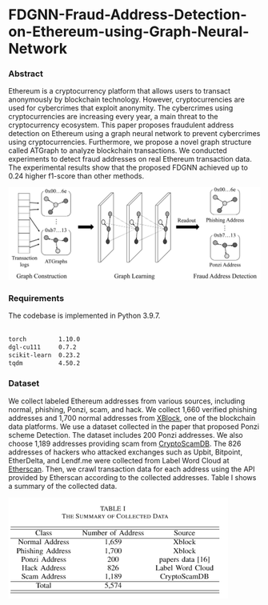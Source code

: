 # FDGNN-Fraud-Address-Detection-on-Ethereum-using-Graph-Neural-Network

### Abstract

Ethereum is a cryptocurrency platform that allows users to transact anonymously by blockchain technology. However, cryptocurrencies are used for cybercrimes that exploit anonymity. The cybercrimes using cryptocurrencies are increasing every year, a main threat to the cryptocurrency ecosystem. This paper proposes fraudulent address detection on Ethereum using a graph neural network to prevent cybercrimes using cryptocurrencies. Furthermore, we propose a novel graph structure called ATGraph to analyze blockchain transactions. We conducted experiments to detect fraud addresses on real Ethereum transaction data. The experimental results show that the proposed FDGNN achieved up to 0.24 higher f1-score than other methods.

![overview](overall.png)

### Requirements

The codebase is implemented in Python 3.9.7.
```

torch         1.10.0
dgl-cu111     0.7.2
scikit-learn  0.23.2
tqdm          4.50.2

```

### Dataset

We collect labeled Ethereum addresses from various sources, including normal, phishing, Ponzi, scam, and hack. We collect 1,660 verified phishing addresses and 1,700 normal addresses from [XBlock](https://xblock.pro/), one of the blockchain data platforms. We use a dataset collected in the paper that proposed Ponzi scheme Detection. The dataset includes 200 Ponzi addresses. We also choose 1,189 addresses providing scam from [CryptoScamDB](https://cryptoscamdb.org/scams/). The 826 addresses of hackers who attacked exchanges such as Upbit, Bitpoint, EtherDelta, and Lendf.me were collected from Label Word Cloud at [Etherscan](https://etherscan.io/). Then, we crawl transaction data for each address using the API provided by Etherscan according to the collected addresses. Table I shows a summary of the collected data.

![The Summary of Collected Data](data.png)

